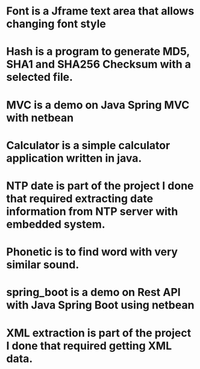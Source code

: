 # Font is a Jframe text area that allows changing font style

# Hash is a program to generate MD5, SHA1 and SHA256 Checksum with a selected file.

# MVC is a demo on Java Spring MVC with netbean

# Calculator is a simple calculator application written in java.

# NTP date is part of the project I done that required extracting date information from NTP server with embedded system.

# Phonetic is to find word with very similar sound.

# spring_boot is a demo on Rest API with Java Spring Boot using netbean

# XML extraction is part of the project I done that required getting XML data.
